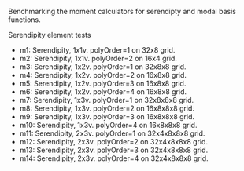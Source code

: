 Benchmarking the moment calculators for serendipty and modal basis
functions.

Serendipity element tests

- m1: Serendipity, 1x1v. polyOrder=1 on 32x8 grid.
- m2: Serendipity, 1x1v. polyOrder=2 on 16x4 grid.
- m3: Serendipity, 1x2v. polyOrder=1 on 32x8x8 grid.
- m4: Serendipity, 1x2v. polyOrder=2 on 16x8x8 grid.
- m5: Serendipity, 1x2v. polyOrder=3 on 16x8x8 grid.
- m6: Serendipity, 1x2v. polyOrder=4 on 16x8x8 grid.
- m7: Serendipity, 1x3v. polyOrder=1 on 32x8x8x8 grid.
- m8: Serendipity, 1x3v. polyOrder=2 on 16x8x8x8 grid.
- m9: Serendipity, 1x3v. polyOrder=3 on 16x8x8x8 grid.
- m10: Serendipity, 1x3v. polyOrder=4 on 16x8x8x8 grid.
- m11: Serendipity, 2x3v. polyOrder=1 on 32x4x8x8x8 grid.
- m12: Serendipity, 2x3v. polyOrder=2 on 32x4x8x8x8 grid.
- m13: Serendipity, 2x3v. polyOrder=3 on 32x4x8x8x8 grid.
- m14: Serendipity, 2x3v. polyOrder=4 on 32x4x8x8x8 grid.
